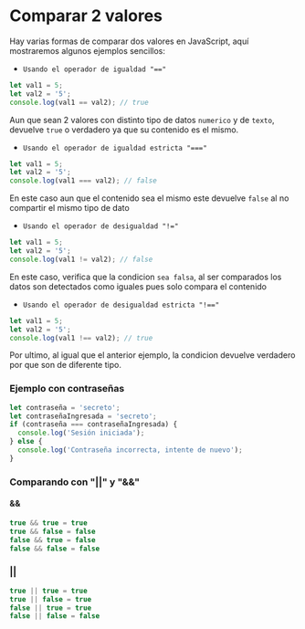 # Comparar 2 valores
Hay varias formas de comparar dos valores en JavaScript, aquí mostraremos algunos ejemplos sencillos:
* `Usando el operador de igualdad "=="`
```javascript
let val1 = 5;
let val2 = '5';
console.log(val1 == val2); // true
```
Aun que sean 2 valores con distinto tipo de datos `numerico` y de `texto`, devuelve `true` o verdadero ya que su contenido es el mismo.
* `Usando el operador de igualdad estricta "==="`
```javascript
let val1 = 5;
let val2 = '5';
console.log(val1 === val2); // false
```
En este caso aun que el contenido sea el mismo este devuelve `false` al no compartir el mismo tipo de dato
* `Usando el operador de desigualdad "!="`
```javascript
let val1 = 5;
let val2 = '5';
console.log(val1 != val2); // false
```
En este caso, verifica que la condicion `sea falsa`, al ser comparados los datos son detectados como iguales pues solo compara el contenido
* `Usando el operador de desigualdad estricta "!=="`
```javascript
let val1 = 5;
let val2 = '5';
console.log(val1 !== val2); // true
```
Por ultimo, al igual que el anterior ejemplo, la condicion devuelve verdadero por que son de diferente tipo.

### Ejemplo con contraseñas
```javascript
let contraseña = 'secreto';
let contraseñaIngresada = 'secreto';
if (contraseña === contraseñaIngresada) {
  console.log('Sesión iniciada');
} else {
  console.log('Contraseña incorrecta, intente de nuevo');
}
```

### Comparando con "||" y "&&"

#### && 
```javascript
true && true = true
true && false = false
false && true = false
false && false = false
```

### ||
```javascript 
true || true = true
true || false = true
false || true = true
false || false = false
```